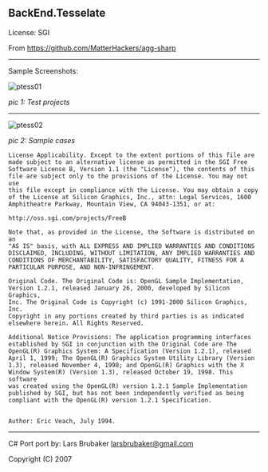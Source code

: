 BackEnd.Tesselate
---

License: SGI

From  https://github.com/MatterHackers/agg-sharp
 
---

Sample Screenshots:

![ptess01](https://user-images.githubusercontent.com/7447159/41099152-d8eae840-6a87-11e8-8c2e-917856c95feb.png)

_pic 1: Test projects_

---

![ptess02](https://user-images.githubusercontent.com/7447159/41099151-d8a4881e-6a87-11e8-9cb0-10c408624df6.png)

_pic 2: Sample cases_






	License Applicability. Except to the extent portions of this file are
	made subject to an alternative license as permitted in the SGI Free
	Software License B, Version 1.1 (the "License"), the contents of this
	file are subject only to the provisions of the License. You may not use
	this file except in compliance with the License. You may obtain a copy
	of the License at Silicon Graphics, Inc., attn: Legal Services, 1600
	Amphitheatre Parkway, Mountain View, CA 94043-1351, or at:

	http://oss.sgi.com/projects/FreeB

	Note that, as provided in the License, the Software is distributed on an
	"AS IS" basis, with ALL EXPRESS AND IMPLIED WARRANTIES AND CONDITIONS
	DISCLAIMED, INCLUDING, WITHOUT LIMITATION, ANY IMPLIED WARRANTIES AND
	CONDITIONS OF MERCHANTABILITY, SATISFACTORY QUALITY, FITNESS FOR A
	PARTICULAR PURPOSE, AND NON-INFRINGEMENT.

	Original Code. The Original Code is: OpenGL Sample Implementation,
	Version 1.2.1, released January 26, 2000, developed by Silicon Graphics,
	Inc. The Original Code is Copyright (c) 1991-2000 Silicon Graphics, Inc.
	Copyright in any portions created by third parties is as indicated
	elsewhere herein. All Rights Reserved.

	Additional Notice Provisions: The application programming interfaces
	established by SGI in conjunction with the Original Code are The
	OpenGL(R) Graphics System: A Specification (Version 1.2.1), released
	April 1, 1999; The OpenGL(R) Graphics System Utility Library (Version
	1.3), released November 4, 1998; and OpenGL(R) Graphics with the X
	Window System(R) (Version 1.3), released October 19, 1998. This software
	was created using the OpenGL(R) version 1.2.1 Sample Implementation
	published by SGI, but has not been independently verified as being
	compliant with the OpenGL(R) version 1.2.1 Specification.


	Author: Eric Veach, July 1994. 
 

---

C# Port port by: Lars Brubaker
                 larsbrubaker@gmail.com

Copyright (C) 2007



